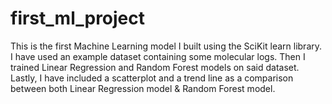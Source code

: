 # first_ml_project
This is the first Machine Learning model I built using the SciKit learn library.
I have used an example dataset containing some molecular logs.
Then I trained Linear Regression and Random Forest models on said dataset.
Lastly, I have included a scatterplot and a trend line as a comparison between both Linear Regression model & Random Forest model.
